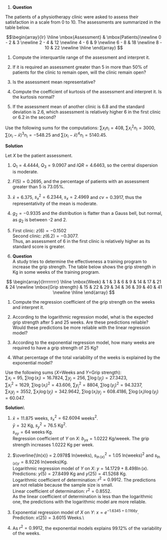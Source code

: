 1. **Question**  

The patients of a physiotherapy clinic were asked to assess their satisfaction in a scale from 0 to 10. The assessments are summarized in the table below.

$$\begin{array}{lr} 
\hline 
\mbox{Assessment} & \mbox{Patients}\newline
0 - 2 & 3 \newline
2 - 4 & 12 \newline
4 - 6 & 9 \newline
6 - 8 & 18 \newline
8 - 10 & 22 \newline
\hline \end{array}
$$

1. Compute the interquartile range of the assessment and interpret it.

2. If it is required an assessment greater than 5 in more than 50% of patients for the clinic to remain open, will the clinic remain open?

3. Is the assessment mean representative?

4. Compute the coefficient of kurtosis of the assessment and interpret it. Is the kurtosis normal?

5. If the assessment mean of another clinic is 6.8 and the standard deviation is 2.6, which assessment is relatively higher 6 in the first clinic or 6.2 in the second?

Use the following sums for the computations: $\sum x_in_i=408$, $\sum x_i^2n_i=3000$, $\sum (x_i-\bar x)^3n_i=-548.25$ and $\sum (x_i-\bar x)^4n_i=5140.45$.

**Solution**  

Let $X$ be the patient assessment.

1. $Q_1= 4.4444$, $Q_3=9.0907$ and $IQR = 4.6463$, so the central dispersion is moderate.

2. $F(5)=0.2695$, and the percentage of patients with an assessment greater than 5 is $73.05\%$.

3. $\bar x = 6.375$, $s_x^2 = 6.2344$, $s_x=2.4969$ and $cv=0.3917$, thus the representativity of the mean is moderate.

4. $g_2 = -0.9335$ and the distribution is flatter than a Gauss bell, but normal, as $g_2$ is between -2 and 2.

5. First clinic: $z(6)=-0.1502$  
Second clinic: $z(6.2)=-0.3077$.  
Thus, an assessment of 6 in the first clinic is relatively higher as its standard score is greater.

6. **Question**  
A study tries to determine the effectiveness a training program to increase the grip strength. The table below shows the grip strength in Kg in some weeks of the training program.

$$
\begin{array}{lrrrrrrrr}
\hline
\mbox{Week} & 1 & 3 & 6 & 9 & 14 & 17 & 21 & 24 \newline
\mbox{Grip strength} & 15 & 22 & 29 & 34 & 36 & 39 & 40 & 41 \newline
\hline
\end{array}
$$

1. Compute the regression coefficient of the grip strength on the weeks and interpret it.

2. According to the logarithmic regression model, what is the expected grip strength after 5 and 25 weeks. Are these predictions reliable? Would these predictions be more reliable with the linear regression model?

3. According to the exponential regression model, how many weeks are required to have a grip strength of 25 Kg?

4. What percentage of the total variability of the weeks is explained by the exponential model?

Use the following sums ($X$=Weeks and $Y$=Grip strength):  
$\sum x_i=95$, $\sum \log(x_i)=16.7824$, $\sum y_j=256$, $\sum \log(y_j)=27.3423$,  
$\sum x_i^2=1629$, $\sum \log(x_i)^2=43.606$, $\sum y_j^2=8804$, $\sum \log(y_j)^2=94.3237$,  
$\sum x_iy_j=3552$, $\sum x_i\log(y_j)=342.9642$, $\sum \log(x_i)y_j=608.4186$, $\sum \log(x_i)\log(y_j)=60.047$.

**Solution**\

1. $\bar x=11.875$ weeks, $s_x^2=62.6094$ weeks$^2$.  
$\bar y=32$ Kg, $s_y^2=76.5$ Kg$^2$.  
$s_{xy}=64$ weeks$\cdot$Kg.  
Regression coefficient of $Y$ on $X$: $b_{yx} = 1.0222$ Kg/weeek. The grip strength increases $1.0222$ Kg per week.

2. $\overline{\ln(x)} = 2.0978$ ln(weeks), $s_{\ln(x)}^2 = 1.05$ ln(weeks)$^2$ and $s_{\ln(x)y} = 8.9226$ ln(weeks)Kg.  
Logarithmic regression model of $Y$ on $X$: $y = 14.1729 + 8.498 \ln(x)$.  
Predictions: $y(5) = 27.8499$ Kg and $y(25) = 41.5268$ Kg.  
Logarithmic coefficient of determination: $r^2 = 0.9912$. The predictions are not reliable because the sample size is small.  
Linear coefficient of determination: $r^2 = 0.8552$.  
As the linear coefficient of determination is less than the logarithmic one, the predictions with the logarithmic model are more reliable.

3. Exponential regression model of $X$ on $Y$: $x = e^{-1.6345 + 0.1166y}$.  
Prediction: $x(25)=3.6015$ Weeks.\

4. As $r^2 = 0.9912$, the exponential models explains $99.12$% of the variability of the weeks. 